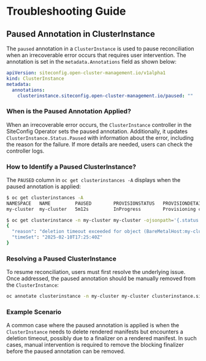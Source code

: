 # Troubleshooting Guide

## Paused Annotation in ClusterInstance

The `paused` annotation in a `ClusterInstance` is used to pause reconciliation when an irrecoverable
error occurs that requires user intervention. The annotation is set in the `metadata.Annotations`
field as shown below:

```yaml
apiVersion: siteconfig.open-cluster-management.io/v1alpha1
kind: ClusterInstance
metadata:
  annotations:
    clusterinstance.siteconfig.open-cluster-management.io/paused: ""
```

### When is the Paused Annotation Applied?
When an irrecoverable error occurs, the `ClusterInstance` controller in the SiteConfig Operator
sets the paused annotation. Additionally, it updates `ClusterInstance.Status.Paused` with
information about the error, including the reason for the failure. If more details are needed,
users can check the controller logs.

### How to Identify a Paused ClusterInstance?
The `PAUSED` column in `oc get clusterinstances -A` displays when the paused annotation
is applied:

```sh
$ oc get clusterinstances -A
NAMESPACE   NAME         PAUSED        PROVISIONSTATUS   PROVISIONDETAILS          AGE
my-cluster  my-cluster   5m12s         InProgress        Provisioning cluster      61m27s
```

```sh
$ oc get clusterinstance -n my-cluster my-cluster -ojsonpath='{.status.paused}' | jq
{
  "reason": "deletion timeout exceeded for object (BareMetalHost:my-cluster/node-0): Timed out waiting to delete object (BareMetalHost:my-cluster/node-0)",
  "timeSet": "2025-02-10T17:25:40Z"
}
```

### Resolving a Paused ClusterInstance
To resume reconciliation, users must first resolve the underlying issue. Once addressed,
the paused annotation should be manually removed from the `ClusterInstance`:

```sh
oc annotate clusterinstance -n my-cluster my-cluster clusterinstance.siteconfig.open-cluster-management.io/paused-
```

### Example Scenario
A common case where the paused annotation is applied is when the `ClusterInstance` needs to
delete rendered manifests but encounters a deletion timeout, possibly due to a finalizer
on a rendered manifest. In such cases, manual intervention is required to remove the blocking
finalizer before the paused annotation can be removed.
